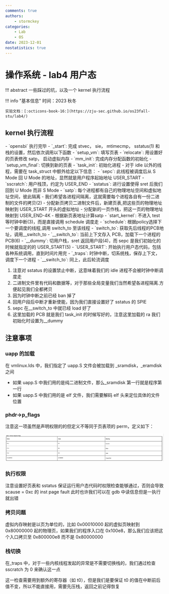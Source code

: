 ```yaml
---
comments: true
authors:
    - stormckey
categories:
    - Lab
    - OS
date: 2023-12-01
nostatistics: true
---
```

# 操作系统 - lab4 用户态
!!! abstract
    一些踩过的坑，以及一个 kernel 执行流程
<!-- more -->

!!! info "基本信息"
    时间：2023 秋冬

    实验文档：[:octicons-book-16:](https://zju-sec.github.io/os23fall-stu/lab4/)

## kernel 执行流程

<div class="annotate" markdown>
- `opensbi` 执行完毕
- `_start`: 完成 stvec， sie， mtimecmp， sstatus(1) 和栈的设置，然后依次调用以下函数
    - `setup_vm`: 填写页表
    - `relocate`: 用设置好的页表修改 satp， 启动虚拟内存
    - `mm_init`: 完成内存分配函数的初始化
    - `setup_vm_final`: 切换到新的页表
    - `task_init`: 初始化进程
        - 对于 idle 以外的线程，需要在 task_struct 中额外给定以下信息：
            - `sepc`: 此线程被调度后从 S Mode 回 U Mode 的地址，显然就是用户程序起始地址 USER_START
            - `sscratch`: 用户栈顶，约定为 USER_END
            - `sstatus`: 进行设置使得 sret 后我们回到 U Mode 而非 S Mode
            - `satp`: 每个进程都有自己的物理地址空间和虚拟地址空间，彼此隔离
                - 我们希望各进程间隔离，这就需要每个进程各自有一份二进制的文件的拷贝(2)
                - 分配新页拷贝二进制文件后，新建页表,把这些页的物理地址映射到 USER_START 开头的虚拟地址
                - 分配新的一页作栈，把这一页的物理地址映射到 USER_END-4K
                - 根据新页表地址计算satp
- `start_kernel`: 不进入 test 等时钟中断(3)，而是直接调用 schedule 调度走
- `schedule`: 根据policy选择下一个要调度的线程,调用 switch_to 至该线程
- `switch_to`: 获取先后线程的PCB地址，调用__switch_to
- `__switch_to`: 当前上下文存入 PCB，加载下一个进程的 PCB(6)
- `__dummy`: 切用户栈，sret 返回用户段(4)，而 sepc 是我们初始化的时候就指定的的 USER_START(5)
- `USER_START`: 开始执行用户态代码，包括各种系统调用，直到时间片用完
- `_traps`: 时钟中断，切系统栈，保存上下文，调度下一个进程
- `__switch_to`: 同上，此后轮流调度
</div>

1.  注意对 sstatus 的设置禁止中断，这意味着我们的 idle 进程不会被时钟中断调度走
2.  二进制文件里有代码和数据等，对于那些全局变量我们当然希望各进程隔离.方便起见我们全都拷贝
3.  因为时钟中断之前已经 ban 掉了
4.  回用户段后中断才重新使能，因为我们直接设置好了 sstatus 的 SPIE
5.  sepc 在__switch_to 中就已经 load 好了
6.  这里加载的 PCB 就是我们 task_init 的时候写好的，注意这里加载的 ra 我们初始化时设置为__dummy

## 注意事项

### uapp 的加载

在 vmlinux.lds 中，我们指定了 uapp.S 文件会被加载到 _sramdisk，_eramdisk 之间

- 如果 uapp.S 中我们用的是纯二进制文件，那么_sramdisk 第一行就是程序第一行
- 如果 uapp.S 中我们用的是 elf 文件，我们需要解码 elf 头来定位具体的文件位置

### phdr->p_flags

注意这一项虽然是声明权限的的但定义不等同于页表项的 perm，定义如下：

![](images/OS_lab4/2023-12-01-17-51-47.png#pic)

### 执行权限

注意设置好页表和 sstatus 保证运行用户态代码时权限检查能够通过，否则会导致 scause = 0xc 的 inst page fault 此时也许我们可以在 gdb 中读信息但是一执行就出错

### 拷贝问题

虚拟内存映射是以页为单位的，比如 0x00010000 起的虚拟页映射到 0x80000000 起的物理页，如果我们的程序入口在 0x100e8，那么我们应该把这个入口拷贝至 0x800000e8 而不是 0x80000000

### 栈切换

在_traps 中，对于一些内核线程发起的异常是不需要切换栈的，我们通过检查 sscratch 为 0 来确认这一点

这一检查需要用到额外的寄存器（如 t0），但是我们是要保证 t0 的值在中断前后值不变，所以不能直接用，需要先压栈，返回之前记得恢复
